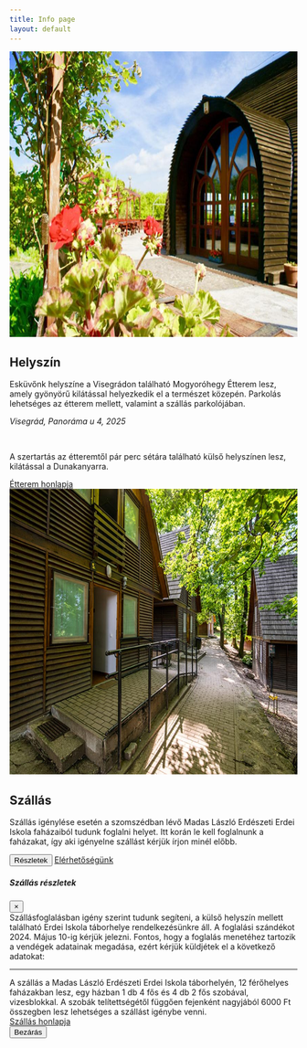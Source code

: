 ```yaml
---
title: Info page
layout: default
---
```


<div class="container col-xxl-8 px-4 py-5">
    <div class="row flex-lg-row-reverse align-items-center g-5 py-5">
      <div class="col-10 col-sm-8 col-lg-6 m-auto">
        <img src="images/etterem_2.jpg" class="d-block mx-lg-auto img-fluid rounded" alt="Bootstrap Themes" width="700" height="500" loading="lazy">
      </div>
      <div class="col-lg-6">
        <h2 class="display-5 fw-bold lh-1 mb-3">Helyszín</h2>
        <p class="lead fs-5 text-justify">Esküvőnk helyszíne a Visegrádon található Mogyoróhegy Étterem lesz, amely gyönyörű kilátással helyezkedik el a természet közepén. Parkolás lehetséges az étterem mellett, valamint a szállás parkolójában. 
<br>
<i><p class="fw-bolder h5">Visegrád, Panoráma u 4, 2025</p></i>
<br>
<p class="lead fs-5 text-justify">A szertartás az étteremtől pár perc sétára található külső helyszínen lesz, kilátással a Dunakanyarra. </p>
 </p>
        <div class="d-grid gap-2 d-md-flex justify-content-md-start">
          <a class="btn btn-primary btn-lg px-4 me-md-2" href="https://www.mogyorohegy.hu/index.html">Étterem honlapja</a>
        </div>
      </div>
    </div>
</div>
<div class="container col-xxl-8 px-4 py-5">
    <div class="row flex-lg-row align-items-center g-5 py-5">
      <div class="col-10 col-sm-8 col-lg-6 m-auto">
        <img src="images/erdei_iskola.jpg" class="d-block mx-lg-auto img-fluid rounded" alt="Bootstrap Themes" width="700" height="500" loading="lazy">
      </div>
      <div class="col-lg-6">
        <h2 class="display-5 fw-bold lh-1 mb-3">Szállás</h2>
        <p class="lead fs-5">Szállás igénylése esetén a szomszédban lévő Madas László Erdészeti Erdei Iskola faházaiból tudunk foglalni helyet. Itt korán le kell foglalnunk a faházakat, így aki igényelne szállást kérjük írjon minél előbb.</p>
        <div class="d-grid gap-2 d-md-flex justify-content-md-start">
          <button type="button" class="btn btn-primary btn-lg px-4 me-md-2" data-bs-toggle="modal" data-bs-target="#szallasModal">
            Részletek
          </button>
          <a href='mailto:nellacsicsi@gmail.com?Subject=Szállás' class="btn btn-primary btn-lg px-4 me-md-2">Elérhetőségünk</a>
        </div>
      </div>
    </div>
</div>


<div class="modal fade" id="szallasModal" tabindex="-1" role="dialog" aria-labelledby="szallasModalLabel" aria-hidden="true">
  <div class="modal-dialog modal-dialog-centered modal-lg" role="document">
    <div class="modal-content">
      <div class="modal-header">
        <h5 class="modal-title" id="szallasModalLabel">Szállás részletek</h5>
        <button type="button" class="btn-close" data-bs-dismiss="modal" aria-label="Close">
          <span aria-hidden="true">&times;</span>
        </button>
      </div>
      <div class="modal-body">
        Szállásfoglalásban igény szerint tudunk segíteni, a külső helyszín mellett található Erdei Iskola táborhelye rendelkezésünkre áll. A foglalási szándékot 2024. Május 10-ig kérjük jelezni. Fontos, hogy a foglalás menetéhez tartozik a vendégek adatainak megadása, ezért kérjük küldjétek el a következő adatokat: 
<hr>
        A szállás a Madas László Erdészeti Erdei Iskola táborhelyén, 12 férőhelyes faházakban lesz, egy házban 1 db 4 fős és 4 db 2 fős szobával, vizesblokkal. A szobák telítettségétől függően fejenként nagyjából 6000 Ft összegben lesz lehetséges a szállást igénybe venni.<br>
          <a class="link-primary" href="https://parkerdo.hu/turizmus/turistaszallasok/madas-laszlo-erdeszeti-erdei-iskola/">Szállás honlapja</a>
      </div>
      <div class="modal-footer">
        <button type="button" class="btn btn-secondary" data-bs-dismiss="modal">Bezárás</button>
      </div>
    </div>
  </div>
</div>
